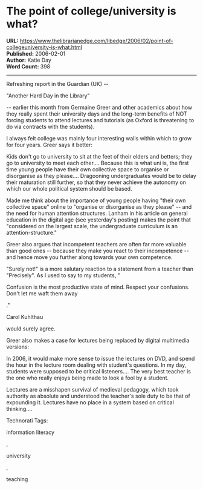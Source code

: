 # The point of college/university is what?

**URL:** https://www.thelibrarianedge.com/libedge/2006/02/point-of-collegeuniversity-is-what.html  
**Published:** 2006-02-01  
**Author:** Katie Day  
**Word Count:** 398

---

Refreshing report in the Guardian (UK) --

"Another Hard Day in the Library"

-- earlier this month from Germaine Greer and other academics about how they really spent their university days and the long-term benefits of NOT forcing students to attend lectures and tutorials (as Oxford is threatening to do via contracts with the students).

I always felt college was mainly four interesting walls within which to grow for four years. Greer says it better:

Kids don't go to university to sit at the feet of their elders and betters; they go to university to meet each other.... Because this is what uni is, the first time young people have their own collective space to organise or disorganise as they please.... Dragooning undergraduates would be to delay their maturation still further, so that they never achieve the autonomy on which our whole political system should be based.

Made me think about the importance of young people having "their own collective space" online to "organise or disorganise as they please" -- and the need for human attention structures.   Lanham in his article on general education in the digital age (see yesterday's posting) makes the point that "considered on the largest scale, the undergraduate curriculum is an attention-structure."

Greer also argues that incompetent teachers are often far more valuable than good ones -- because they make you react to their incompetence -- and hence move you further along towards your own competence.

"Surely not!" is a more salutary reaction to a statement from a teacher than "Precisely". As I used to say to my students, "

Confusion is the most productive state of mind. Respect your confusions. Don't let me waft them away

."

Carol Kuhlthau

would surely agree.

Greer also makes a case for lectures being replaced by digital multimedia versions:

In 2006, it would make more sense to issue the lectures on DVD, and spend the hour in the lecture room dealing with student's questions.  In my day, students were supposed to be critical listeners.... The very best teacher is the one who really enjoys being made to look a fool by a student.

Lectures are a misshapen survival of medieval pedagogy, which took authority  as absolute and understood the teacher's sole duty to be that of expounding it.  Lectures have no place in a system based on critical thinking....

Technorati Tags:

information literacy

,

university

,

teaching

